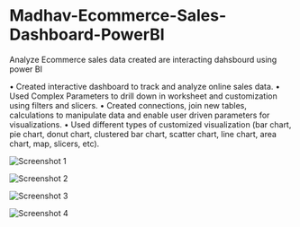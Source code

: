 # Madhav-Ecommerce-Sales-Dashboard-PowerBI
Analyze Ecommerce sales data created are interacting dahsbourd using power BI

• Created interactive dashboard to track and analyze online sales data. • Used Complex Parameters to drill down in worksheet and customization using filters and slicers. • Created connections, join new tables, calculations to manipulate data and enable user driven parameters for visualizations. • Used different types of customized visualization (bar chart, pie chart, donut chart, clustered bar chart, scatter chart, line chart, area chart, map, slicers, etc).

![Screenshot 1](https://github.com/amolmore111/Madhav-Ecommerce-Sales-Dashboard-PowerBI/assets/123639865/481479dd-1675-4f3f-805b-5b22f782f8a4)


![Screenshot 2](https://github.com/amolmore111/Madhav-Ecommerce-Sales-Dashboard-PowerBI/assets/123639865/5488861a-eb5f-4c7d-9340-58c848656506)


![Screenshot 3](https://github.com/amolmore111/Madhav-Ecommerce-Sales-Dashboard-PowerBI/assets/123639865/435bcbc8-77ba-4cc0-9747-f99aa284b53d)


![Screenshot 4](https://github.com/amolmore111/Madhav-Ecommerce-Sales-Dashboard-PowerBI/assets/123639865/3c8fc98a-ec48-4648-b51a-9d6d4e1878ec)
